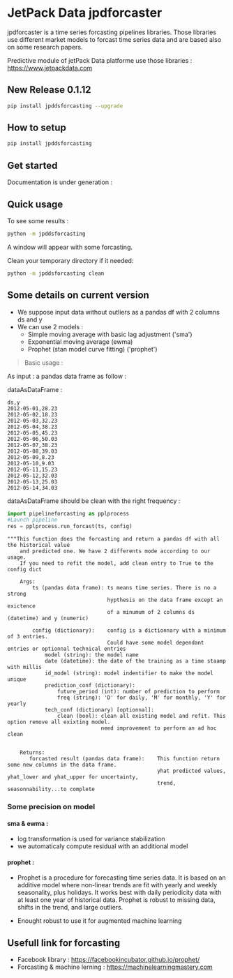 # JetPack Data jpdforcaster

jpdforcaster is a time series forcasting pipelines libraries.
Those libraries use different market models to forcast time series data and are based also on some research papers.

Predictive module of jetPack Data platforme use those libraries : https://www.jetpackdata.com

## New Release 0.1.12
```bash
pip install jpddsforcasting --upgrade
```

## How to setup

```bash
pip install jpddsforcasting
```

## Get started

Documentation is under generation :


## Quick usage

To see some results :

```bash
python -m jpddsforcasting
```
A window will appear with some forcasting.

Clean your temporary directory if it needed:

```bash
python -m jpddsforcasting clean
```


## Some details on current version

- We suppose input data without outliers as a pandas df with 2 columns ds and y
- We can use 2 models :
  - Simple moving average with basic lag adjustment  ('sma')
  - Exponential moving average (ewma)
  - Prophet (stan model curve fitting)  ('prophet')
  
> Basic usage :

As input : a pandas data frame as follow :

dataAsDataFrame :
```
ds,y
2012-05-01,28.23
2012-05-02,18.23
2012-05-03,32.23
2012-05-04,38.23
2012-05-05,45.23
2012-05-06,50.03
2012-05-07,38.23
2012-05-08,39.03
2012-05-09,8.23
2012-05-10,9.03
2012-05-11,15.23
2012-05-12,32.03
2012-05-13,25.03
2012-05-14,34.03
```

dataAsDataFrame should be clean with the right frequency :

```python
import pipelineforcasting as pplprocess
#Launch pipeline
res = pplprocess.run_forcast(ts, config)
```

```code
"""This function does the forcasting and return a pandas df with all the historical value
    and predicted one. We have 2 differents mode according to our usage.
    If you need to refit the model, add clean entry to True to the config dict

    Args:
        ts (pandas data frame): ts means time series. There is no a strong 
                                hypthesis on the data frame except an exictence 
                                of a minumum of 2 columns ds (datetime) and y (numeric)

        config (dictionary):    config is a dictionnary with a minimum of 3 entries. 
                                Could have some model dependant entries or optionnal technical entries
            model (string): the model name
            date (datetime): the date of the training as a time staamp with millis
            id_model (string): model indentifier to make the model unique
            prediction_conf (dictionary):
                future_period (int): number of prediction to perform
                freq (string): 'D' for daily, 'M' for monthly, 'Y' for yearly
            tech_conf (dictionary) [optionnal]:
                clean (bool): clean all existing model and refit. This option remove all exixting model.
                              need improvement to perform an ad hoc clean


    Returns:
       forcasted result (pandas data frame):    This function return some new columns in the data frame.
                                                yhat predicted values, yhat_lower and yhat_upper for uncertainty,
                                                trend, seasonnability...to complete
```

### Some precision on model


#### sma & ewma :

- log transformation is used for variance stabilization
- we automaticaly compute residual with an additional model

#### prophet :

- Prophet is a procedure for forecasting time series data. It is based on an additive model where non-linear trends are fit with yearly and weekly seasonality, plus holidays. It works best with daily periodicity data with at least one year of historical data. Prophet is robust to missing data, shifts in the trend, and large outliers.

- Enought robust to use it for augmented machine learning

## Usefull link for forcasting

- Facebook library : https://facebookincubator.github.io/prophet/
- Forcasting & machine lerning : https://machinelearningmastery.com


